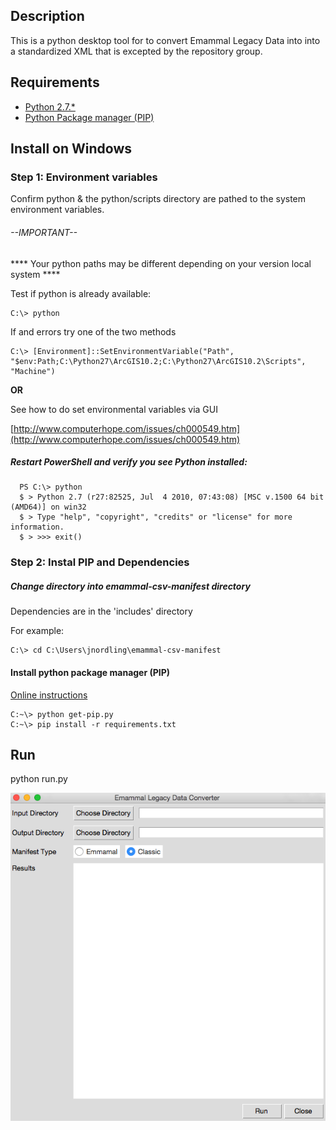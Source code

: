 ## Description

This is a python desktop tool for to convert Emammal Legacy Data into into a standardized XML that is excepted by the repository group.

## Requirements
  - [Python 2.7.*](https://www.python.org/downloads/)
  - [Python Package manager (PIP)](https://pip.pypa.io/en/stable/installing/)

## Install on Windows
###  Step 1: Environment variables
 Confirm python & the python/scripts directory are pathed to the system environment variables.

###### --IMPORTANT--
**** Your python paths may be different depending on your version local system ****

 Test if python is already available:

    C:\> python

 If and errors try one of the two methods

    C:\> [Environment]::SetEnvironmentVariable("Path", "$env:Path;C:\Python27\ArcGIS10.2;C:\Python27\ArcGIS10.2\Scripts", "Machine")

  **OR**

  See how to do set environmental variables via GUI

  [http://www.computerhope.com/issues/ch000549.htm](http://www.computerhope.com/issues/ch000549.htm)

##### Restart PowerShell and verify you see Python installed:
      PS C:\> python
      $ > Python 2.7 (r27:82525, Jul  4 2010, 07:43:08) [MSC v.1500 64 bit (AMD64)] on win32
      $ > Type "help", "copyright", "credits" or "license" for more information.
      $ > >>> exit()

### Step 2: Instal PIP and Dependencies

##### Change directory into emammal-csv-manifest directory

  Dependencies are in the 'includes' directory

  For example:

    C:\> cd C:\Users\jnordling\emammal-csv-manifest

#### Install python package manager (PIP)
  [Online instructions](https://pip.pypa.io/en/stable/installing/)

    C:~\> python get-pip.py
    C:~\> pip install -r requirements.txt


## Run

python run.py


![alt tag](./screenshot/emammal_tool_screenshot.png)
